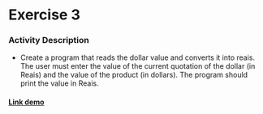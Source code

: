 # Exercise 3

### Activity Description
- Create a program that reads the dollar value and converts it into reais. The user must enter the value of the current quotation of the dollar (in Reais) and the value of the product (in dollars). The program should print the value in Reais.

#### [Link demo](https://replit.com/join/nkvwkzzcjt-gabrielstimamig)
